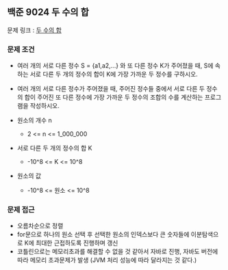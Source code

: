 ## 백준 9024 두 수의 합

문제 링크 : [두 수의 합](https://www.acmicpc.net/problem/9024)

### 문제 조건

- 여러 개의 서로 다른 정수 S = {a1,a2,...} 와 또 다른 정수 K가 주어졌을 때, S에 속하는 서로 다른 두 개의 정수의 합이 K에 가장 가까운 두 정수를 구하시오.
- 여러 개의 서로 다른 정수가 주어졌을 때, 주어진 정수들 중에서 서로 다른 두 정수의 합이 주어진 또 다른 정수에 가장 가까운 두 정수의 조합의 수를 계산하는 프로그램을 작성하시오.

- 원소의 개수 n
    - 2 <= n <= 1_000_000
- 서로 다른 두 개의 정수의 합 K
    - -10^8 <= K <= 10^8
- 원소의 값
    - -10^8 <= 원소 <= 10^8

### 문제 접근

- 오름차순으로 정렬
- for문으로 하나의 원소 선택 후 선택한 원소의 인덱스보다 큰 숫자들에 이분탐색으로 K에 최대한 근접하도록 진행하며 갱신
- 코틀린으로는 메모리초과를 해결할 수 없을 것 같아서 자바로 진행, 자바도 버전에 따라 메모리 초과문제가 발생 (JVM 처리 성능에 따라 달라지는 것 같다.) 